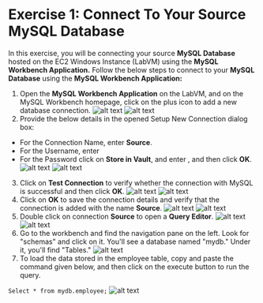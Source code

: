 # Exercise 1: Connect To Your Source MySQL Database
In this exercise, you will be connecting your source **MySQL Database** hosted on the EC2 Windows Instance (LabVM) using the **MySQL Workbench Application.**
Follow the below steps to connect to your **MySQL Database** using the **MySQL Workbench Application:**
1. Open the **MySQL Workbench Application** on the LabVM, and on the MySQL Workbench homepage, click on the plus icon to add a new database connection.
![alt text](https://docs-api.cloudlabs.ai/repos/raw.githubusercontent.com/CloudLabsAI-Azure/AustinCC/main/DMS/images/OPENMYSQL.png)
![alt text](https://docs-api.cloudlabs.ai/repos/raw.githubusercontent.com/CloudLabsAI-Azure/AustinCC/main/DMS/images/mysqlworkbenchpage.png)
2. Provide the below details in the opened Setup New Connection dialog box:
+ For the Connection Name, enter **Source**.
+ For the Username, enter
+ For the Password click on **Store in Vault**, and enter , and then click **OK**.
![alt text](https://docs-api.cloudlabs.ai/repos/raw.githubusercontent.com/CloudLabsAI-Azure/AustinCC/main/DMS/images/connection.png)
![alt text](https://docs-api.cloudlabs.ai/repos/raw.githubusercontent.com/CloudLabsAI-Azure/AustinCC/main/DMS/images/pass.png)
3. Click on **Test Connection** to verify whether the connection with MySQL is successful and then click **OK**.
![alt text](https://docs-api.cloudlabs.ai/repos/raw.githubusercontent.com/CloudLabsAI-Azure/AustinCC/main/DMS/images/testconnection.png)
![alt text](https://docs-api.cloudlabs.ai/repos/raw.githubusercontent.com/CloudLabsAI-Azure/AustinCC/main/DMS/images/testconnectionpopup.png)
4. Click on **OK** to save the connection details and verify that the connection is added with the name **Source**.
![alt text](https://docs-api.cloudlabs.ai/repos/raw.githubusercontent.com/CloudLabsAI-Azure/AustinCC/main/DMS/images/save.png)
![alt text](https://docs-api.cloudlabs.ai/repos/raw.githubusercontent.com/CloudLabsAI-Azure/AustinCC/main/DMS/images/source.png)
5. Double click on connection **Source** to open a **Query Editor**.
![alt text](https://docs-api.cloudlabs.ai/repos/raw.githubusercontent.com/CloudLabsAI-Azure/AustinCC/main/DMS/images/source.png)
![alt text](https://docs-api.cloudlabs.ai/repos/raw.githubusercontent.com/CloudLabsAI-Azure/AustinCC/main/DMS/images/queryeditor.png)
6. Go to the workbench and find the navigation pane on the left. Look for "schemas" and click on it. You'll see a database named "mydb." Under it, you'll find "Tables."
![alt text](https://docs-api.cloudlabs.ai/repos/raw.githubusercontent.com/CloudLabsAI-Azure/AustinCC/main/DMS/images/tables.png)
7. To load the data stored in the employee table, copy and paste the command given below, and then click on the execute button to run the query.

```Select * from mydb.employee;```
![alt text](https://docs-api.cloudlabs.ai/repos/raw.githubusercontent.com/CloudLabsAI-Azure/AustinCC/main/DMS/images/output.png)





